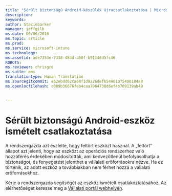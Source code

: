 ```yaml
---
title: "Sérült biztonságú Android-készülék újracsatlakoztatása | Microsoft Intune"
description: 
keywords: 
author: Staciebarker
manager: jeffgilb
ms.date: 06/06/2016
ms.topic: article
ms.prod: 
ms.service: microsoft-intune
ms.technology: 
ms.assetid: ade7353e-7338-484d-a50f-b91146d5fc46
ROBOTS: 
ms.reviewer: chrisgre
ms.suite: ems
translationtype: Human Translation
ms.sourcegitcommit: e52ebdd62ca68f1d9226def654961075400184a8
ms.openlocfilehash: c089b36676feb4caa7064738d6ef4b709139ab49


---
```


# Sérült biztonságú Android-eszköz ismételt csatlakoztatása
A rendszergazda azt észlelte, hogy feltört eszközt használ. A „feltört” állapot azt jelenti, hogy az eszközt az operációs rendszerhez való hozzáférés érdekében módosították, ami kedvezőtlenül befolyásolhatja a biztonságot, és fenyegetést jelenthet a vállalati erőforrásokra nézve. Ha ez történik, az adott eszköz a továbbiakban nem férhet hozzá a vállalati erőforrásokhoz.

Kérje a rendszergazda segítségét az eszköz ismételt csatlakoztatásához. Az elérhetőségét keresse meg a [Vállalati portál webhelyén](http://portal.manage.microsoft.com).




<!--HONumber=Jun16_HO4-->


